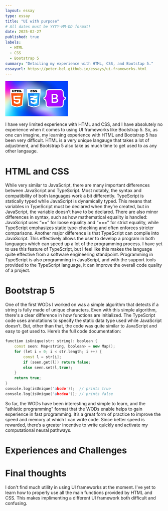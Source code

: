 ```yaml
---
layout: essay
type: essay
title: "UI with purpose"
# All dates must be YYYY-MM-DD format!
date: 2025-02-27
published: true
labels:
  - HTML
  - CSS
  - Bootstrap 5
summary: "Detailing my experience with HTML, CSS, and Bootstap 5."
essayurl: https://peter-bel.github.io/essays/ui-frameworks.html
---
```


<img width="200px" class="rounded float-start pe-4" src="../img/html_css_boot.png">

I have very limited experience with HTML and CSS, and I have absolutely no experience when it comes to using UI frameworks like Bootstrap 5. So, as one can imagine, my learning experience with HTML and Bootstrap 5 has been very difficult. HTML is a very unique langauge that takes a lot of adjustment, and Bootstrap 5 also take as much time to get used to as any other langauge. 

# HTML and CSS

While very similar to JavaScript, there are many important differences between JavaScript and TypeScript. Most notably, the syntax and compatibility of both languages work a bit differently. TypeScript is statically typed while JavaScript is dynamically typed. This means that variables in TypeScript must be declared when they’re created, but in JavaScript, the variable doesn’t have to be declared. There are also minor differences in syntax, such as how mathematical equality is handled: JavaScript uses “==” for loose equality and “===” for strict equality, while TypeScript emphasizes static type-checking and often enforces stricter comparisons. Another major difference is that TypeScript can compile into JavaScript. This effectively allows the user to develop a program in both languages which can speed up a lot of the programming process. I have yet to use this feature of TypeScript, but I feel like this makes the language quite effective from a software engineering standpoint. Programming in TypeScript is also programming in JavaScript, and with the support tools provided to the TypeScript language, it can improve the overall code quality of a project.

# Bootstrap 5

One of the first WODs I worked on was a simple algorithm that detects if a string is fully made of unique characters. Even with this simple algorithm, there's a clear difference in how functions are initialized. The TypeScript code uses annotations to specify the static data type used while JavaScript doesn’t. But, other than that, the code was quite similar to JavaScript and easy to get used to. Here’s the full code documentation:

```cpp
function isUnique(str: string): boolean {
    const seen: Map<string, boolean> = new Map();
    for (let i = 0; i < str.length; i ++) {
        const l = str[i];
        if (seen.get(l)) return false;
        else seen.set(l,true);
    }
    return true;
}
console.log(isUnique('abcde'));  // prints true
console.log(isUnique('abcdea')); // prints false
```
So far, the WODs have been interesting and simple to learn, and the “athletic programming” format that the WODs enable helps to gain experience in fast programming. It’s a great form of practice to improve the speed and memory at which I can write code. Since better speed is rewarded, there’s a greater incentive to write quickly and activate my computational neural pathways.

# Experiences and Challenges

# Final thoughts

I don't find much utility in using UI frameworks at the moment. I've yet to learn how to properly use all the main functions provided by HTML and CSS. This makes implimenting a different UI framework both difficult and confusing. 
